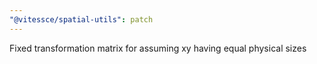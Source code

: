 ```yaml
---
"@vitessce/spatial-utils": patch
---
```


Fixed transformation matrix for assuming xy having equal physical sizes
